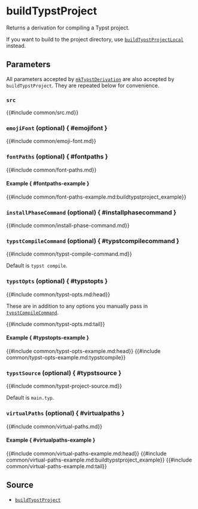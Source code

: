 # buildTypstProject

Returns a derivation for compiling a Typst project.

If you want to build to the project directory, use
[`buildTypstProjectLocal`](build-typst-project-local.md) instead.

## Parameters

All parameters accepted by
[`mkTypstDerivation`](mk-typst-derivation.md#parameters) are also accepted by
`buildTypstProject`. They are repeated below for convenience.

### `src`

{{#include common/src.md}}

### `emojiFont` (optional) { #emojifont }

{{#include common/emoji-font.md}}

### `fontPaths` (optional) { #fontpaths }

{{#include common/font-paths.md}}

#### Example { #fontpaths-example }

{{#include common/font-paths-example.md:buildtypstproject_example}}

### `installPhaseCommand` (optional) { #installphasecommand }

{{#include common/install-phase-command.md}}

### `typstCompileCommand` (optional) { #typstcompilecommand }

{{#include common/typst-compile-command.md}}

Default is `typst compile`.

### `typstOpts` (optional) { #typstopts }

{{#include common/typst-opts.md:head}}

<!-- markdownlint-disable link-fragments -->

These are in addition to any options you manually pass in
[`typstCompileCommand`](#typstcompilecommand).

<!-- markdownlint-restore -->

{{#include common/typst-opts.md:tail}}

#### Example { #typstopts-example }

{{#include common/typst-opts-example.md:head}}
{{#include common/typst-opts-example.md:typstcompile}}

### `typstSource` (optional) { #typstsource }

{{#include common/typst-project-source.md}}

Default is `main.typ`.

### `virtualPaths` (optional) { #virtualpaths }

{{#include common/virtual-paths.md}}

#### Example { #virtualpaths-example }

{{#include common/virtual-paths-example.md:head}}
{{#include common/virtual-paths-example.md:buildtypstproject_example}}
{{#include common/virtual-paths-example.md:tail}}

## Source

- [`buildTypstProject`](https://github.com/loqusion/typix/blob/main/lib/buildTypstProject.nix)
